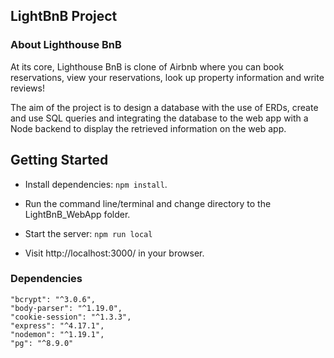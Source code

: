 
## LightBnB Project

### About Lighthouse BnB

At its core, Lighthouse BnB is clone of Airbnb where you can book reservations, view your reservations, look up property information and write reviews! 

The aim of the project is to design a database with the use of ERDs, create and use SQL queries and integrating the database to the web app with a Node backend to display the retrieved information on the web app.

## Getting Started

- Install dependencies: `npm install`.

- Run the command line/terminal and change directory to the LightBnB_WebApp folder.

- Start the server: `npm run local`
- Visit http://localhost:3000/ in your browser.

### Dependencies
    "bcrypt": "^3.0.6",
    "body-parser": "^1.19.0",
    "cookie-session": "^1.3.3",
    "express": "^4.17.1",
    "nodemon": "^1.19.1",
    "pg": "^8.9.0"



